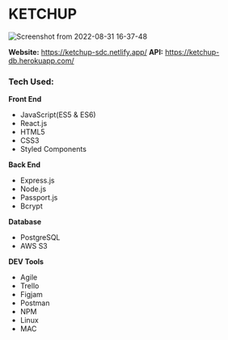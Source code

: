 # KETCHUP

![Screenshot from 2022-08-31 16-37-48](https://user-images.githubusercontent.com/97657126/187790052-9cff7453-f199-4720-a1e7-1a624d5d0319.png)

**Website:** https://ketchup-sdc.netlify.app/
**API:** https://ketchup-db.herokuapp.com/

### Tech Used:
**Front End**
- JavaScript(ES5 & ES6) 
- React.js
- HTML5
- CSS3
- Styled Components

**Back End**
- Express.js
- Node.js
- Passport.js
- Bcrypt

**Database**
- PostgreSQL
- AWS S3

**DEV Tools**
- Agile
- Trello
- Figjam
- Postman
- NPM
- Linux
- MAC
